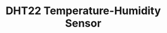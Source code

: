 ---
title: DHT22 Temperature-Humidity Sensor
type: hardware
desc: The DHT22 is a basic, low-cost digital temperature and humidity sensor.
tags:
    - Agricultur
    - Sensor
---